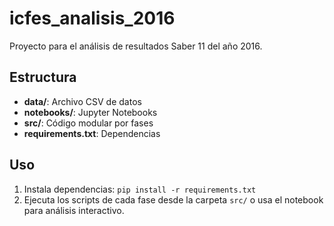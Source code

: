 # icfes_analisis_2016

Proyecto para el análisis de resultados Saber 11 del año 2016.

## Estructura
- **data/**: Archivo CSV de datos
- **notebooks/**: Jupyter Notebooks
- **src/**: Código modular por fases
- **requirements.txt**: Dependencias

## Uso
1. Instala dependencias: `pip install -r requirements.txt`
2. Ejecuta los scripts de cada fase desde la carpeta `src/` o usa el notebook para análisis interactivo.

